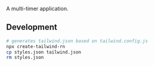 A multi-timer application.

## Development

```bash
# generates tailwind.json based on tailwind.config.js
npx create-tailwind-rn
cp styles.json tailwind.json
rm styles.json
```
